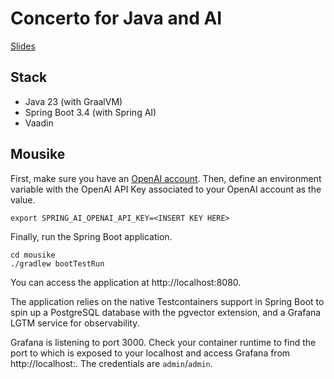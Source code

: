 # Concerto for Java and AI

[Slides](https://speakerdeck.com/thomasvitale/concerto-for-java-and-ai-building-production-ready-llm-applications-bc8c4ab8-6384-4937-bfbc-b18c024bc924)

## Stack

* Java 23 (with GraalVM)
* Spring Boot 3.4 (with Spring AI)
* Vaadin

## Mousike

First, make sure you have an [OpenAI account](https://platform.openai.com/signup).
Then, define an environment variable with the OpenAI API Key associated to your OpenAI account as the value.

```shell
export SPRING_AI_OPENAI_API_KEY=<INSERT KEY HERE>
```

Finally, run the Spring Boot application.

```shell
cd mousike
./gradlew bootTestRun
```

You can access the application at http://localhost:8080.

The application relies on the native Testcontainers support in Spring Boot to spin up a PostgreSQL database with the pgvector extension,
and a Grafana LGTM service for observability.

Grafana is listening to port 3000. Check your container runtime to find the port to which is exposed to your localhost and access Grafana from http://localhost:<port>.
The credentials are `admin`/`admin`.
